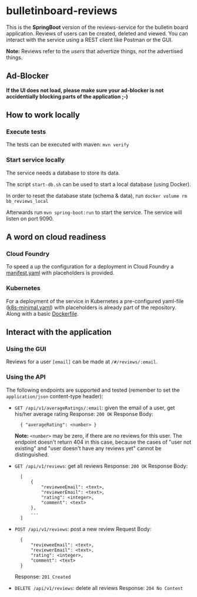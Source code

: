 # bulletinboard-reviews
This is the **SpringBoot** version of the reviews-service for the bulletin board application.
Reviews of users can be created, deleted and viewed.
You can interact with the service using a REST client like Postman or the GUI.

**Note:** Reviews refer to the _users_ that advertize things, _not_ the advertised things.

## Ad-Blocker
**If the UI does not load, please make sure your ad-blocker is not accidentially blocking parts of the application ;-)**

## How to work locally
### Execute tests
The tests can be executed with maven: `mvn verify`

### Start service locally
The service needs a database to store its data.

The script `start-db.sh` can be used to start a local database (using Docker).

In order to reset the database state (schema & data), run `docker volume rm bb_reviews_local`

Afterwards run `mvn spring-boot:run` to start the service.
The service will listen on port 9090.

## A word on cloud readiness

### Cloud Foundry
To speed a up the configuration for a deployment in Cloud Foundry a [manifest.yaml](manifest.yaml) with placeholders is provided.

### Kubernetes
For a deployment of the service in Kubernetes a pre-configured yaml-file ([k8s-minimal.yaml](k8s-minimal.yaml)) with placeholders is already part of the repository.
Along with a basic [Dockerfile](Dockerfile).

## Interact with the application

### Using the GUI
Reviews for a user `[email]` can be made at `/#/reviews/:email`.

### Using the API
The following endpoints are supported and tested (remember to set the `application/json` content-type header):
- `GET /api/v1/averageRatings/:email`: given the email of a user, get his/her average rating
  Response: `200 OK`
  Response Body:
  ```
    { "averageRating": <number> }
  ```

  **Note:** `<number>` may be zero, if there are no reviews for this user. The endpoint doesn't return 404 in this case, because the cases of "user not existing" and "user doesn't have any reviews yet" cannot be distinguished.
- `GET /api/v1/reviews`: get all reviews
  Response: `200 OK`
  Response Body:
  ```
    [
        {
            "revieweeEmail": <text>, 
            "reviewerEmail": <text>, 
            "rating": <integer>, 
            "comment": <text>
        },
        ...
    ]
  ```
- `POST /api/v1/reviews`: post a new review
  Request Body:
  ```
    {
        "revieweeEmail": <text>, 
        "reviewerEmail": <text>, 
        "rating": <integer>, 
        "comment": <text>
    }
  ```
  Response: `201 Created`
- `DELETE /api/v1/reviews`: delete all reviews
  Response: `204 No Content`

